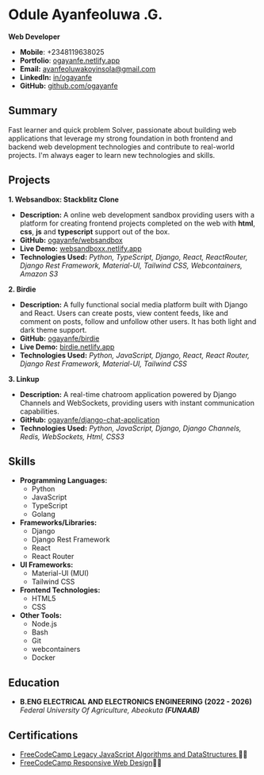# **Odule Ayanfeoluwa .G.**

**Web Developer**

- **Mobile**: +2348119638025
- **Portfolio**: [ogayanfe.netlify.app](https://ogayanfe.netlify.app)
- **Email:** [ayanfeoluwakoyinsola@gmail.com](mailto:ayanfeoluwakoyinsola@gmail.com)
- **LinkedIn:** [in/ogayanfe](https://linkedin.com/in/ogayanfe)
- **GitHub:** [github.com/ogayanfe](https://github.com/ogayanfe)

## **Summary**

Fast learner and quick problem Solver, passionate about building web applications that leverage my strong foundation in both frontend and backend web development technologies and contribute to real-world projects. I'm always eager to learn new technologies and skills.

## **Projects**

**1. Websandbox: Stackblitz Clone**

- **Description:** A online web development sandbox providing users with a platform for creating frontend projects completed on the web with **html**, **css**, **js** and **typescript** support out of the box.
- **GitHub:** [ogayanfe/websandbox](https://github.com/ogayanfe/websandbox)
- **Live Demo:** [websandboxx.netlify.app](https://websandboxx.netlify.app)
- **Technologies Used:** _Python, TypeScript, Django, React, ReactRouter, Django Rest Framework, Material-UI, Tailwind CSS, Webcontainers, Amazon S3_

**2. Birdie**

- **Description:** A fully functional social media platform built with Django and React. Users can create posts, view content feeds, like and comment on posts, follow and unfollow other users. It has both light and dark theme support.
- **GitHub:** [ogayanfe/birdie](https://github.com/ogayanfe/birdie)
- **Live Demo:** [birdie.netlify.app](https://birdie.netlify.app)
- **Technologies Used:** _Python, JavaScript, Django, React, React Router, Django Rest Framework, Material-UI, Tailwind CSS_

**3. Linkup**

- **Description:** A real-time chatroom application powered by Django Channels and WebSockets, providing users with instant communication capabilities.
- **GitHub:** [ogayanfe/django-chat-application](https://github.com/ogayanfe/django-chat-application)
- **Technologies Used:** _Python, JavaScript, Django, Django Channels, Redis, WebSockets, Html, CSS3_

## **Skills**

- **Programming Languages:**
  - Python
  - JavaScript
  - TypeScript
  - Golang
- **Frameworks/Libraries:**
  - Django
  - Django Rest Framework
  - React
  - React Router
- **UI Frameworks:**
  - Material-UI (MUI)
  - Tailwind CSS
- **Frontend Technologies:**
  - HTML5
  - CSS
- **Other Tools:**
  - Node.js
  - Bash
  - Git
  - webcontainers
  - Docker

## **Education**

- **B.ENG ELECTRICAL AND ELECTRONICS ENGINEERING (2022 - 2026)**
  _Federal University Of Agriculture, Abeokuta **(FUNAAB)**_

## **Certifications**

- [FreeCodeCamp Legacy JavaScript Algorithms and DataStructures ](https://www.freecodecamp.org/certification/O_A_Grandeur/javascript-algorithms-and-data-structures)🔗🔗
- [FreeCodeCamp Responsive Web Design](https://www.freecodecamp.org/certification/O_A_Grandeur/responsive-web-design)🔗🔗
